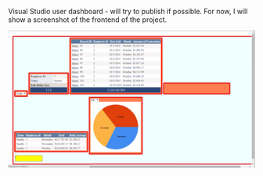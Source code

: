 Visual Studio user dashboard - will try to publish if possible. For now, I will show a screenshot of the frontend of the project.

![alt tag](https://raw.githubusercontent.com/GoldenHomer/VSdashboard/master/skreenshot.png)
